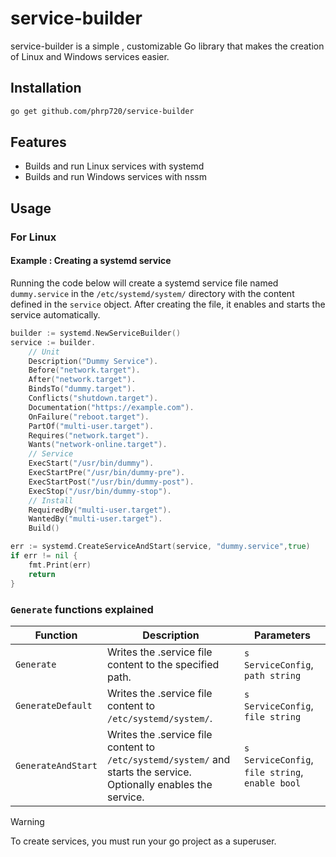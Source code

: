 # service-builder

service-builder is a simple , customizable   Go library that  makes the creation of Linux and Windows services easier.

## Installation

```bash
go get github.com/phrp720/service-builder
```
## Features
- Builds and run Linux services with systemd
- Builds and run Windows services with nssm

## Usage

### For Linux

#### Example : Creating a systemd service
Running the code below will create a systemd service file named `dummy.service` in the `/etc/systemd/system/` directory with the content defined in the `service` object. After creating the file, it enables and starts the service automatically.

```go
builder := systemd.NewServiceBuilder()
service := builder.
    // Unit
    Description("Dummy Service").
    Before("network.target").
    After("network.target").
    BindsTo("dummy.target").
    Conflicts("shutdown.target").
    Documentation("https://example.com").
    OnFailure("reboot.target").
    PartOf("multi-user.target").
    Requires("network.target").
    Wants("network-online.target").
    // Service
    ExecStart("/usr/bin/dummy").
    ExecStartPre("/usr/bin/dummy-pre").
    ExecStartPost("/usr/bin/dummy-post").
    ExecStop("/usr/bin/dummy-stop").
    // Install
    RequiredBy("multi-user.target").
    WantedBy("multi-user.target").
    Build()

err := systemd.CreateServiceAndStart(service, "dummy.service",true)
if err != nil {
    fmt.Print(err)
    return
}
```


### `Generate` functions explained
| Function           | Description                                                                                                        | Parameters                                      |
|--------------------|--------------------------------------------------------------------------------------------------------------------|-------------------------------------------------|
| `Generate`         | Writes the .service file content to the specified path.                                                            | `s ServiceConfig`, `path string`                |
| `GenerateDefault`  | Writes the .service file content to `/etc/systemd/system/`.                                                        | `s ServiceConfig`, `file string`                |
| `GenerateAndStart` | Writes the .service file content to `/etc/systemd/system/` and starts the service. Optionally enables the service. | `s ServiceConfig`, `file string`, `enable bool` |

> [!Warning]
>
> To create services, you must run your go project as a superuser.


